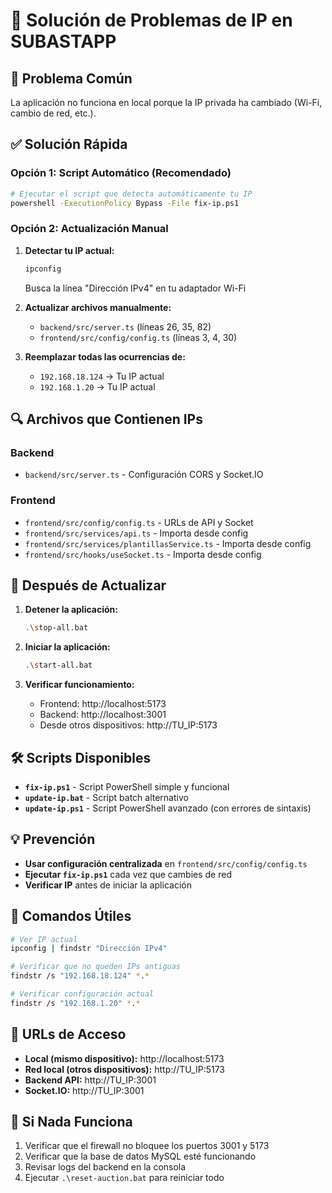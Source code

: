 # 🔧 Solución de Problemas de IP en SUBASTAPP

## 🚨 Problema Común
La aplicación no funciona en local porque la IP privada ha cambiado (Wi-Fi, cambio de red, etc.).

## ✅ Solución Rápida

### Opción 1: Script Automático (Recomendado)
```bash
# Ejecutar el script que detecta automáticamente tu IP
powershell -ExecutionPolicy Bypass -File fix-ip.ps1
```

### Opción 2: Actualización Manual
1. **Detectar tu IP actual:**
   ```bash
   ipconfig
   ```
   Busca la línea "Dirección IPv4" en tu adaptador Wi-Fi

2. **Actualizar archivos manualmente:**
   - `backend/src/server.ts` (líneas 26, 35, 82)
   - `frontend/src/config/config.ts` (líneas 3, 4, 30)

3. **Reemplazar todas las ocurrencias de:**
   - `192.168.18.124` → Tu IP actual
   - `192.168.1.20` → Tu IP actual

## 🔍 Archivos que Contienen IPs

### Backend
- `backend/src/server.ts` - Configuración CORS y Socket.IO

### Frontend
- `frontend/src/config/config.ts` - URLs de API y Socket
- `frontend/src/services/api.ts` - Importa desde config
- `frontend/src/services/plantillasService.ts` - Importa desde config
- `frontend/src/hooks/useSocket.ts` - Importa desde config

## 🚀 Después de Actualizar

1. **Detener la aplicación:**
   ```bash
   .\stop-all.bat
   ```

2. **Iniciar la aplicación:**
   ```bash
   .\start-all.bat
   ```

3. **Verificar funcionamiento:**
   - Frontend: http://localhost:5173
   - Backend: http://localhost:3001
   - Desde otros dispositivos: http://TU_IP:5173

## 🛠️ Scripts Disponibles

- **`fix-ip.ps1`** - Script PowerShell simple y funcional
- **`update-ip.bat`** - Script batch alternativo
- **`update-ip.ps1`** - Script PowerShell avanzado (con errores de sintaxis)

## 💡 Prevención

- **Usar configuración centralizada** en `frontend/src/config/config.ts`
- **Ejecutar `fix-ip.ps1`** cada vez que cambies de red
- **Verificar IP** antes de iniciar la aplicación

## 🔧 Comandos Útiles

```bash
# Ver IP actual
ipconfig | findstr "Dirección IPv4"

# Verificar que no queden IPs antiguas
findstr /s "192.168.18.124" *.*

# Verificar configuración actual
findstr /s "192.168.1.20" *.*
```

## 📱 URLs de Acceso

- **Local (mismo dispositivo):** http://localhost:5173
- **Red local (otros dispositivos):** http://TU_IP:5173
- **Backend API:** http://TU_IP:3001
- **Socket.IO:** http://TU_IP:3001

## 🚨 Si Nada Funciona

1. Verificar que el firewall no bloquee los puertos 3001 y 5173
2. Verificar que la base de datos MySQL esté funcionando
3. Revisar logs del backend en la consola
4. Ejecutar `.\reset-auction.bat` para reiniciar todo

